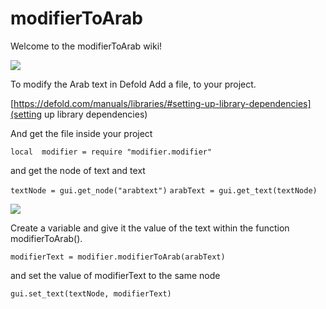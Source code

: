 # modifierToArab

Welcome to the modifierToArab wiki!

![](https://w7.pngwing.com/pngs/195/9/png-transparent-computer-icons-arabic-arab-world-arabs-rarbic-font-miscellaneous-english-text.png)

To modify the Arab text in Defold
Add a file, to your project.

[https://defold.com/manuals/libraries/#setting-up-library-dependencies](setting up library dependencies)

And get the file inside your project

`local  modifier = require "modifier.modifier"`

and get the node of text and text

`textNode = gui.get_node("arabtext")`
`arabText = gui.get_text(textNode)`

![](https://i.ibb.co/R0bYfc1/Screenshot-2020-10-02-173807.png)

Create a variable and give it the value of the text within the function modifierToArab().

`modifierText = modifier.modifierToArab(arabText)`

and set the value of modifierText to the same node

`gui.set_text(textNode, modifierText) `
